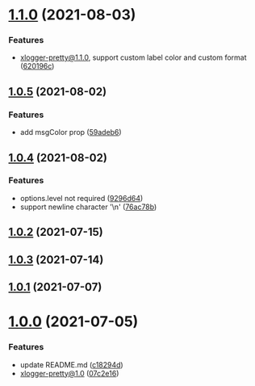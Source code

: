 # [1.1.0](https://github.com/xinlei3166/xlogger-pretty/compare/v1.0.5...v1.1.0) (2021-08-03)


### Features

* xlogger-pretty@1.1.0, support custom label color and custom format ([620196c](https://github.com/xinlei3166/xlogger-pretty/commit/620196c6e7b1c55e19525045d86090ca88056e2d))



## [1.0.5](https://github.com/xinlei3166/xlogger-pretty/compare/v1.0.4...v1.0.5) (2021-08-02)


### Features

* add msgColor prop ([59adeb6](https://github.com/xinlei3166/xlogger-pretty/commit/59adeb6dd1ac10601d24e848d52966d7d68cb374))



## [1.0.4](https://github.com/xinlei3166/xlogger-pretty/compare/v1.0.2...v1.0.4) (2021-08-02)


### Features

* options.level not required ([9296d64](https://github.com/xinlei3166/xlogger-pretty/commit/9296d646e21fa372247a02bf3ab9679afab57ed6))
* support newline character '\n' ([76ac78b](https://github.com/xinlei3166/xlogger-pretty/commit/76ac78b9d7b3e3f35b3ded0e91a922b9ff2c2e6f))



## [1.0.2](https://github.com/xinlei3166/xlogger-pretty/compare/v1.0.3...v1.0.2) (2021-07-15)



## [1.0.3](https://github.com/xinlei3166/xlogger-pretty/compare/v1.0.1...v1.0.3) (2021-07-14)



## [1.0.1](https://github.com/xinlei3166/xlogger-pretty/compare/v1.0.0...v1.0.1) (2021-07-07)



# [1.0.0](https://github.com/xinlei3166/xlogger-pretty/compare/07c2e160edf46e7477efc433593b9642522a94fc...v1.0.0) (2021-07-05)


### Features

* update README.md ([c18294d](https://github.com/xinlei3166/xlogger-pretty/commit/c18294d762d20341c2411f1cd9acd6770ead6524))
* xlogger-pretty@1.0 ([07c2e16](https://github.com/xinlei3166/xlogger-pretty/commit/07c2e160edf46e7477efc433593b9642522a94fc))



